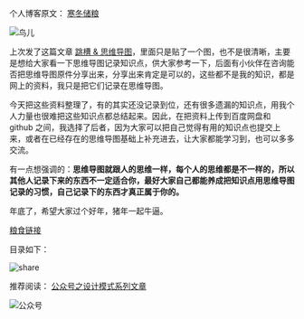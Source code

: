 个人博客原文：
[寒冬储粮](http://www.liebrother.com/share-mind-map)

![鸟儿](http://www.liebrother.com/upload/852d9920ae5e42dd9be8dcdf6533439d_0046_01.jpg) 

上次发了这篇文章 [跳槽 & 思维导图](https://mp.weixin.qq.com/s/h2-qaF3HVwUe0vbo57ldRw)，里面只是贴了一个图，也不是很清晰，主要是想给大家看一下思维导图记录知识点，供大家参考一下，后面有小伙伴在咨询能否把思维导图原件分享出来，分享出来肯定是可以的，这些都不是我的知识，都是网上的资料，我只是把它们记录在思维导图。

今天把这些资料整理了，有的其实还没记录到位，还有很多遗漏的知识点，用我个人力量也很难把这些知识点都总结起来。因此，在把资料上传到百度网盘和 github 之间，我选择了后者，因为大家可以把自己觉得有用的知识点也提交上来，或者在已经存在的思维导图基础上补充进去，让大家都能学习到，也可以多多交流。

有一点想强调的：**思维导图就跟人的思维一样，每个人的思维都是不一样的，所以其他人记录下来的东西不一定适合你，最好大家自己都能养成把知识点用思维导图记录的习惯，自己记录下的东西才真正属于你的。**

年底了，希望大家过个好年，猪年一起牛逼。

[粮食链接](https://github.com/1CSH1/liebrother/tree/master/interview)

目录如下：

![share](http://www.liebrother.com/upload/19baaeb98ecb4f9aaa9f33b171154a9d_share.jpg) 

推荐阅读：
[公众号之设计模式系列文章](https://mp.weixin.qq.com/mp/homepage?__biz=MzIxMzgwMTAyMg==&hid=2&sn=c97b64288d92312f57d3c8298f8d8888)

![公众号](http://www.liebrother.com/upload/df81ac224abe46b38131a0e78f4dcf9c_wechat.jpg)
